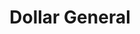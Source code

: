 ---
title: "Dollar General"
url: /greenville/dollar-general-east-butler-road/
shop: variety store
---
